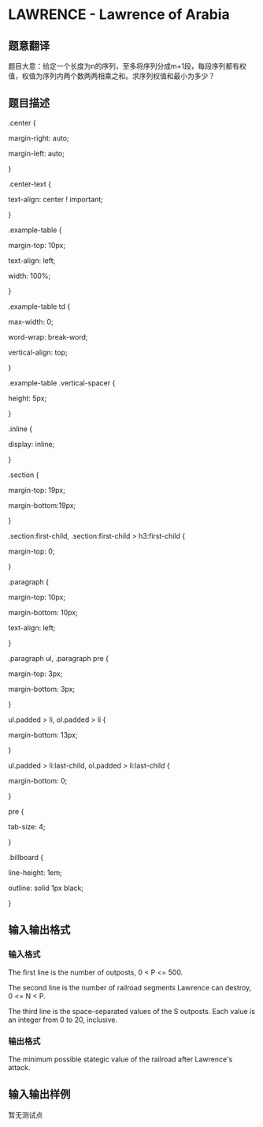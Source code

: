 # LAWRENCE - Lawrence of Arabia

## 题意翻译

题目大意：给定一个长度为n的序列，至多将序列分成m+1段，每段序列都有权值，权值为序列内两个数两两相乘之和。求序列权值和最小为多少？

## 题目描述

 .center {

margin-right: auto;

margin-left: auto;

}

.center-text {

text-align: center ! important;

}

.example-table {

margin-top: 10px;

text-align: left;

width: 100%;

}

.example-table td {

max-width: 0;

word-wrap: break-word;

vertical-align: top;

}

.example-table .vertical-spacer {

height: 5px;

}

.inline {

display: inline;

}

.section {

margin-top: 19px;

margin-bottom:19px;

}

.section:first-child, .section:first-child > h3:first-child {

margin-top: 0;

}

.paragraph {

margin-top: 10px;

margin-bottom: 10px;

text-align: left;

}

.paragraph ul, .paragraph pre {

margin-top: 3px;

margin-bottom: 3px;

}

ul.padded > li, ol.padded > li {

margin-bottom: 13px;

}

ul.padded > li:last-child, ol.padded > li:last-child {

margin-bottom: 0;

}

pre {

tab-size: 4;

}

.billboard {

line-height: 1em;

outline: solid 1px black;

}

## 输入输出格式

### 输入格式

 The first line is the number of outposts, 0 < P <= 500.

The second line is the number of railroad segments Lawrence can destroy, 0 <= N < P.

The third line is the space-separated values of the S outposts. Each value is an integer from 0 to 20, inclusive.

### 输出格式

 The minimum possible stategic value of the railroad after Lawrence's attack.

## 输入输出样例

暂无测试点


